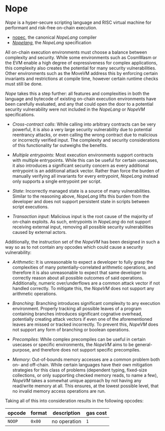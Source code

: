 # Nope

*Nope* is a hyper-secure scripting language and RISC virtual machine for performant and risk-free on-chain execution.

- [nopec](./nopec/README.md), the canonical *NopeLang* compiler
- [*Nopelang*](./lang/README.md), the *NopeLang* specification

All on-chain execution environments must choose a balance between complexity and security. While some environments such as CosmWasm or the EVM enable a high degree of expressiveness for complex applications, this complexity also creates the potential for many security vulnerabilities. Other environments such as the MoveVM address this by enforcing certain invariants and restrictions at compile time, however certain runtime checks must still be done.

*Nope* takes this a step further: all features and complexities in both the language and bytecode of existing on-chain execution environments have been carefully evaluated, and any that could open the door to a potential security vulnerability were not included in the *NopeLang* or *NopeVM* specifications.

- *Cross-contract calls*: While calling into arbitrary contracts can be very powerful, it is also a very large security vulnerability due to potential reentrancy attacks, or even calling the wrong contract due to malicious or incorrectly verified input. The complexity and security considerations of this functionality far outweighs the benefits.

- *Multiple entrypoints*: Most execution environments support contracts with multiple entrypoints. While this can be useful for certain usecases, it also introduces a significant security concern as every additional entrypoint is an additional attack vector. Rather than force the burden of manually verifying all invariants for every entrypoint, *NopeLang* instead only supports a single entrypoint per script.

- *State*: Incorrectly managed state is a source of many vulnerabilities. Similar to the reasoning above, *NopeLang* lifts this burden from the developer and does not support persistent state in scripts between script executions.

- *Transaction input*: Malicious input is the root cause of the majority of on-chain exploits. As such, entrypoints in *NopeLang* do not support receiving external input, removing all possible security vulnerabilities caused by external actors.

Additionally, the instruction set of the *NopeVM* has been designed in such a way so as to not contain any opcodes which could cause a security vulnerability:

- *Arithmetic*: It is unreasonable to expect a developer to fully grasp the complexities of many potentially-correlated arithmetic operations, and therefore it is also unreasonable to expect that same developer to correctly reason about all possible outcomes of said operations. Additionally, numeric over/underflows are a common attack vector if not handled correctly. To mitigate this, the *NopeVM* does not support any arithmetic operations.

- *Branching*: Branching introduces significant complexity to any execution environment. Properly tracking all possible leaves of a program containing branches introduces significant cognative overhead, potentially creating attack vectors if even one of the aforementioned leaves are missed or tracked incorrectly. To prevent this, *NopeVM* does not support any form of branching or boolean operations.

- *Precompiles*: While complex precompiles can be useful in certain usecases or specific environments, the *NopeVM* aims to be general-purpose, and therefore does not support specific precompiles.

- *Memory*: Out-of-bounds memory accesses are a common problem both on- and off-chain. While certain languages have their own mitigation strategies for this class of problems (dependent typing, fixed-size collections, or only supporting checked memory reads, to name a few), *NopeVM* takes a somewhat unique approach by not having any read/write memory at all. This ensures, at the lowest possible level, that no invalid memory access operations are run.

Taking all of this into consideration results in the following opcodes:

| opcode | format | description  | gas cost |
| ------ | ------ | ------------ | -------- |
| `NOOP` | `0x00` | no operation | `1`      |
